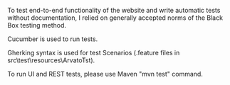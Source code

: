 To test end-to-end functionality of the website and write automatic tests without documentation, I relied on generally accepted norms of the Black Box testing method.
 
 Cucumber is used to run tests.
 
 Gherking syntax is used for test Scenarios (.feature files in src\test\resources\ArvatoTst).
 
 To run UI and REST tests, please use Maven "mvn test" command.
